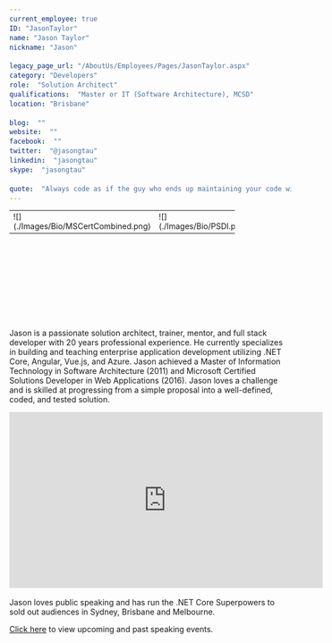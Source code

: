 ```yaml
---
current_employee: true
ID: "JasonTaylor"
name: "Jason Taylor"
nickname: "Jason"

legacy_page_url: "/AboutUs/Employees/Pages/JasonTaylor.aspx"
category: "Developers"
role:  "Solution Architect"
qualifications:  "Master or IT (Software Architecture), MCSD"
location: "Brisbane"

blog:  ""
website:  ""
facebook:  ""
twitter:  "@jasongtau"
linkedin:  "jasongtau"
skype:  "jasongtau"

quote:  "Always code as if the guy who ends up maintaining your code will be a violent psychopath who knows where you live."
---
```


<table cellspacing="0" class="ms-rteTable-0 " style="width:80%;height:197px;"><tbody><tr class="ms-rteTableEvenRow-0"><td class="ms-rteTableEvenCol-0" style="width:50%;">![](./Images/Bio/MSCertCombined.png)  
</td><td class="ms-rteTableOddCol-0" style="width:38%;">![](./Images/Bio/PSDI.png)   

</td><td class="ms-rteTableEvenCol-0" colspan="1" style="width:50%;">  
![SAI_BadgeSizes_DigitalBadging_CSM.png](./Images/Bio/SAI_BadgeSizes_DigitalBadging_CSM.png)  
</td></tr></tbody></table>

 Jason is a passionate solution architect, trainer, mentor, and full stack developer with 20 years professional experience. He currently specializes in building and teaching enterprise application development utilizing .NET Core, Angular, Vue.js, and Azure. Jason achieved a Master of Information Technology in Software Architecture (2011) and Microsoft Certified Solutions Developer in Web Applications (2016). Jason loves a challenge and is skilled at progressing from a simple proposal into a well-defined, coded, and tested solution.  

<iframe width="560" height="315" src="https://www.youtube.com/embed/_lwCVE_XgqI?controls=0" frameborder="0"></iframe>

Jason loves public speaking and has run the .NET Core Superpowers to sold out audiences in Sydney, Brisbane and Melbourne. 

[Click here](http://www.codingflow.net/speaking/) to view upcoming and past speaking events.  